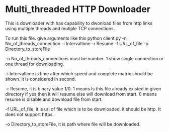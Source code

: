 # Multi_threaded HTTP Downloader
This is downloader with has capability to dwonload files from http links using multiple threads and mutiple TCP connections.

To run this file.
give arguments like this
python client.py -n No_of_threads_connection -i Intervaltime -r Resume -f URL_of_file -o Directory_to_storeFile


-n No_of_threads_connections must be number. 1 show single connection or one thread for downloading.

-i Intervaltime is time after which speed and complete matrix should be shown. it is considered in second.

-r Resume, it is binary value 1/0. 1 means Is this file already existed in given directory if yes then it will resume else will download from start. 0 means resume is disable and download file from start.

-f URL_of_file, it is url of file which is to be downloaded. it should be http. It does not support https.

-o Directory_to_storeFile, it is path where file will be downloaded.
